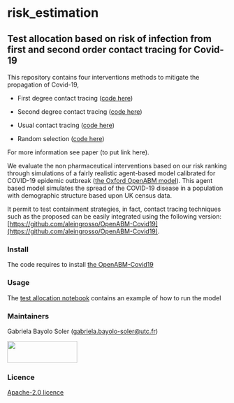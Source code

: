 # risk_estimation
## Test allocation based on risk of infection from first and second order contact tracing for Covid-19

This repository contains four interventions methods to mitigate the propagation of Covid-19, 

 - First degree contact tracing  ([code here](https://github.com/gbayolo26/risk_estimation/blob/main/intervention_strategies/First_Degree_Contact_Tracing_Risk.py))
* Second degree contact tracing  ([code here](https://github.com/gbayolo26/risk_estimation/blob/main/intervention_strategies/Second_Degree_Contact_Tracing_Risk.py))
+ Usual contact tracing ([code here](https://github.com/gbayolo26/risk_estimation/blob/main/intervention_strategies/Contact_Tracing.py))
- Random selection ([code here](https://github.com/gbayolo26/risk_estimation/blob/main/intervention_strategies/Random_Selection.py))

For more information see paper (to put link here). 
  
 We evaluate the non pharmaceutical interventions based on our risk ranking through simulations of a fairly realistic agent-based model calibrated for COVID-19 epidemic outbreak ([the Oxford OpenABM model](https://github.com/BDI-pathogens/OpenABM-Covid19)). 
 This agent based model simulates the spread of the COVID-19 disease in a population with demographic structure based upon UK census data.  
 
 It permit to test containment strategies, in fact, contact tracing techniques such as the proposed can be easily integrated using the following version: [https://github.com/aleingrosso/OpenABM-Covid19](https://github.com/aleingrosso/OpenABM-Covid19). 

### Install
The code requires to install [the OpenABM-Covid19](https://github.com/aleingrosso/OpenABM-Covid19)

### Usage
The [test allocation notebook](https://github.com/gbayolo26/intervention_strategies/blob/main/Test_allocation.ipynb) contains an example of how to run the model

### Maintainers
Gabriela Bayolo Soler (gabriela.bayolo-soler@utc.fr)

<img src="https://github.com/gbayolo26/risk_estimation/assets/79975920/eedd8e6e-6cea-4327-bef3-54fe0256ff06" width="160" height="50">

### Licence
[Apache-2.0 licence](https://github.com/gbayolo26/risk_estimation/blob/main/LICENSE)

